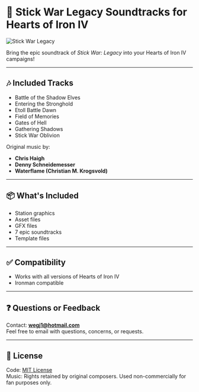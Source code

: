 # 🎵 Stick War Legacy Soundtracks for Hearts of Iron IV
![Stick War Legacy](https://i.imgur.com/i4SgN2I.gif)

Bring the epic soundtrack of *Stick War: Legacy* into your Hearts of Iron IV campaigns!

---

## 🎶 Included Tracks

- Battle of the Shadow Elves  
- Entering the Stronghold  
- Etoll Battle Dawn  
- Field of Memories  
- Gates of Hell  
- Gathering Shadows  
- Stick War Oblivion  

Original music by:  
- **Chris Haigh**  
- **Denny Schneidemesser**  
- **Waterflame (Christian M. Krogsvold)**

---

## 📦 What's Included

- Station graphics  
- Asset files  
- GFX files  
- 7 epic soundtracks  
- Template files  

---

## ✅ Compatibility

- Works with all versions of Hearts of Iron IV  
- Ironman compatible  

---

## ❓ Questions or Feedback

Contact: **wegj1@hotmail.com**  
Feel free to email with questions, concerns, or requests.

---

## 📄 License

Code: [MIT License](./LICENSE.md)  
Music: Rights retained by original composers. Used non-commercially for fan purposes only.
